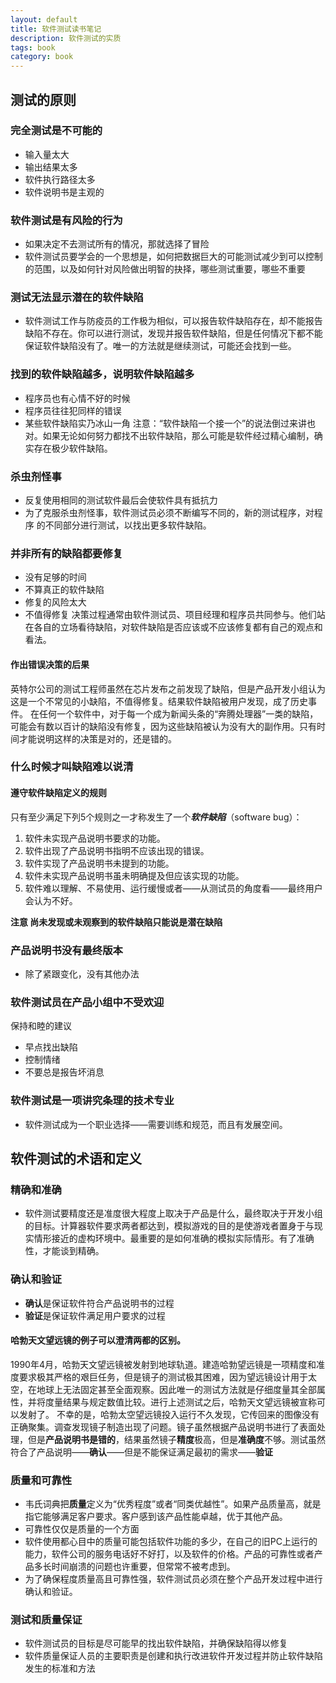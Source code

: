 ```yaml
---
layout: default
title: 软件测试读书笔记
description: 软件测试的实质
tags: book
category: book
---
```


## 测试的原则
###  完全测试是不可能的
- 输入量太大
- 输出结果太多
- 软件执行路径太多
- 软件说明书是主观的

### 软件测试是有风险的行为
- 如果决定不去测试所有的情况，那就选择了冒险
- 软件测试员要学会的一个思想是，如何把数据巨大的可能测试减少到可以控制的范围，以及如何针对风险做出明智的抉择，哪些测试重要，哪些不重要      

### 测试无法显示潜在的软件缺陷
- 软件测试工作与防疫员的工作极为相似，可以报告软件缺陷存在，却不能报告缺陷不存在。你可以进行测试，发现并报告软件缺陷，但是任何情况下都不能保证软件缺陷没有了。唯一的方法就是继续测试，可能还会找到一些。

### 找到的软件缺陷越多，说明软件缺陷越多
- 程序员也有心情不好的时候
- 程序员往往犯同样的错误
- 某些软件缺陷实乃冰山一角
注意：“软件缺陷一个接一个”的说法倒过来讲也对。如果无论如何努力都找不出软件缺陷，那么可能是软件经过精心编制，确实存在极少软件缺陷。

### 杀虫剂怪事
- 反复使用相同的测试软件最后会使软件具有抵抗力
- 为了克服杀虫剂怪事，软件测试员必须不断编写不同的，新的测试程序，对程序  的不同部分进行测试，以找出更多软件缺陷。

### 并非所有的缺陷都要修复
- 没有足够的时间
- 不算真正的软件缺陷
- 修复的风险太大
- 不值得修复
决策过程通常由软件测试员、项目经理和程序员共同参与。他们站在各自的立场看待缺陷，对软件缺陷是否应该或不应该修复都有自己的观点和看法。

#### 作出错误决策的后果
英特尔公司的测试工程师虽然在芯片发布之前发现了缺陷，但是产品开发小组认为这是一个不常见的小缺陷，不值得修复。结果软件缺陷被用户发现，成了历史事件。
在任何一个软件中，对于每一个成为新闻头条的“奔腾处理器”一类的缺陷，可能会有数以百计的缺陷没有修复，因为这些缺陷被认为没有大的副作用。只有时间才能说明这样的决策是对的，还是错的。

### 什么时候才叫缺陷难以说清
#### 遵守软件缺陷定义的规则

只有至少满足下列5个规则之一才称发生了一个***软件缺陷***（software bug）：

1. 软件未实现产品说明书要求的功能。
1. 软件出现了产品说明书指明不应该出现的错误。
1. 软件实现了产品说明书未提到的功能。
1. 软件未实现产品说明书虽未明确提及但应该实现的功能。
1. 软件难以理解、不易使用、运行缓慢或者——从测试员的角度看——最终用户会认为不好。

**注意 尚未发现或未观察到的软件缺陷只能说是潜在缺陷** 

### 产品说明书没有最终版本
- 除了紧跟变化，没有其他办法

### 软件测试员在产品小组中不受欢迎
保持和睦的建议
- 早点找出缺陷
- 控制情绪
- 不要总是报告坏消息

### 软件测试是一项讲究条理的技术专业
- 软件测试成为一个职业选择——需要训练和规范，而且有发展空间。

## 软件测试的术语和定义
### 精确和准确
- 软件测试要精度还是准度很大程度上取决于产品是什么，最终取决于开发小组的目标。计算器软件要求两者都达到，模拟游戏的目的是使游戏者置身于与现实情形接近的虚构环境中。最重要的是如何准确的模拟实际情形。有了准确性，才能谈到精确。

### 确认和验证
- **确认**是保证软件符合产品说明书的过程
- **验证**是保证软件满足用户要求的过程

#### 哈勃天文望远镜的例子可以澄清两都的区别。
1990年4月，哈勃天文望远镜被发射到地球轨道。建造哈勃望远镜是一项精度和准度要求极其严格的艰巨任务，但是镜子的测试极其困难，因为望远镜设计用于太空，在地球上无法固定甚至全面观察。因此唯一的测试方法就是仔细度量其全部属性，并将度量结果与规定数值比较。进行上述测试之后，哈勃天文望远镜被宣称可以发射了。
不幸的是，哈勃太空望远镜投入运行不久发现，它传回来的图像没有正确聚集。调查发现镜子制造出现了问题。镜子虽然根据产品说明书进行了表面处理，但是**产品说明书是错的**，结果虽然镜子**精度**极高，但是**准确度**不够。测试虽然符合了产品说明——**确认**——但是不能保证满足最初的需求——**验证**

### 质量和可靠性
- 韦氏词典把**质量**定义为“优秀程度”或者“同类优越性”。如果产品质量高，就是指它能够满足客户要求。客户感到该产品性能卓越，优于其他产品。
- 可靠性仅仅是质量的一个方面
- 软件使用都心目中的质量可能包括软件功能的多少，在自己的旧PC上运行的能力，软件公司的服务电话好不好打，以及软件的价格。产品的可靠性或者产品多长时间崩溃的问题也许重要，但常常不被考虑到。
- 为了确保程度质量高且可靠性强，软件测试员必须在整个产品开发过程中进行确认和验证。

### 测试和质量保证
- 软件测试员的目标是尽可能早的找出软件缺陷，并确保缺陷得以修复
- 软件质量保证人员的主要职责是创建和执行改进软件开发过程并防止软件缺陷发生的标准和方法
